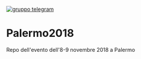 [![gruppo telegram](https://img.shields.io/badge/telegram-group-brightgreen.svg)](https://t.me/joinchat/AJhkwVH7zeCQVW31udbwtw)

# Palermo2018
Repo dell'evento dell'8-9 novembre 2018 a Palermo
